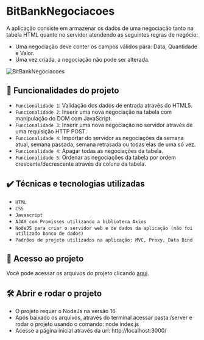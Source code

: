 # BitBankNegociacoes
A aplicação consiste em armazenar os dados de uma negociação tanto na tabela HTML quanto no servidor atendendo as seguintes regras de negócio:

- Uma negociação deve conter os campos válidos para: Data, Quantidade e Valor.
- Uma vez criada, a negociação não pode ser alterada.

![BitBankNegociacoes](https://user-images.githubusercontent.com/3083215/146387928-0a10f3c1-82fc-4742-aba0-0555a18bf5b4.JPG)

## :hammer: Funcionalidades do projeto

- `Funcionalidade 1`: Validação dos dados de entrada através do HTML5.
- `Funcionalidade 2`: Inserir uma nova negociação na tabela com manipulação do DOM com JavaScript.
- `Funcionalidade 3`: Inserir uma nova negociação no servidor através de uma requisição HTTP POST.
- `Funcionalidade 4`: Importar do servidor as negociações da semana atual, semana passada, semana retrasada ou todas elas de uma só vez.
- `Funcionalidade 4`: Apagar todas as negociações da tabela.
- `Funcionalidade 5`: Ordenar as negociações da tabela por ordem crescente/decrescente através da coluna da tabela.

## ✔️ Técnicas e tecnologias utilizadas

- ``HTML``
- ``CSS``
- ``Javascript``
- ``AJAX com Promisses utilizando a biblioteca Axios``
- ``NodeJS para criar o servidor web e de dados da aplicação (não foi utilizado banco de dados)``
- ``Padrões de projeto utilizados na aplicação: MVC, Proxy, Data Bind``

## 📁 Acesso ao projeto
Você pode acessar os arquivos do projeto clicando [aqui](https://github.com/rafast/BitBankNegociacoes).

## 🛠️ Abrir e rodar o projeto

- O projeto requer o NodeJs na versão 16
- Após baixado os arquivos, através do terminal acessar pasta /server e rodar o projeto usando o comando: node index.js
- Acesse a página inicial através da url: http://localhost:3000/
